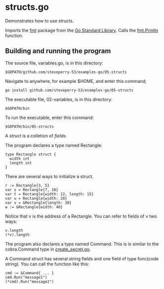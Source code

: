 # structs.go

Demonstrates how to use structs.

Imports the
[fmt](https://golang.org/pkg/fmt/)
package from the
[Go Standard Library](https://golang.org/pkg/#stdlib).
Calls the
[fmt.Println](https://golang.org/pkg/fmt/#Println) function.

## Building and running the program
    
The source file, variables.go, is in this directory:

    $GOPATH/github.com/steveperry-53/examples-go/05-structs
    
Navigate to anywhere, for example $HOME, and enter this command;

    go install github.com/steveperry-53/examples-go/05-structs
    
The executable file, 02-variables, is in this directory:

    $GOPATH/bin
    
To run the executable, enter this command:

    $GOPATH/bin/05-structs

A *struct* is a colletion of *fields*.

The program declares a type named Rectangle:

    type Rectangle struct {
      width int
      length int
    }

There are several ways to initialize a struct.

    r := Rectangle{3, 5}
    var s = Rectangle{7, 10}
    var t = Rectangle{width: 12, length: 15}
    var u = Rectangle{width: 20}
    var v = &Rectangle{length: 30}
    w := &Rectangle{width: 40}

Notice that v is the address of a Rectangle.
You can refer to fields of v two ways:

    v.length
    (*v).length

The program also declares a type named Command. This is is similar
to the cobra.Command type in
[create_secret.go](https://github.com/kubernetes/kubernetes/blob/master/pkg/kubectl/cmd/create_secret.go).

A Command struct has several string fields and one field of type
func(code string). You can call the function like this:

    cmd := &Command{ ... }
    cmd.Run("message1")
    (*cmd).Run("message2")



